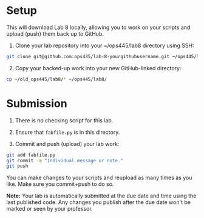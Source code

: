 # Setup
This will download Lab 8 locally, allowing you to work on your scripts and upload (push) them back up to GitHub.

1. Clone your lab repository into your ~/ops445/lab8 directory using SSH:
```bash
git clone git@github.com:ops435/lab-8-yourgithubusername.git ~/ops445/lab8/
```
2. Copy your backed-up work into your new GitHub-linked directory:
```bash
cp ~/old_ops445/lab8/* ~/ops445/lab8/
```

# Submission
1. There is no checking script for this lab.

2. Ensure that `fabfile.py` is in this directory.

3. Commit and push (upload) your lab work:
```bash
git add fabfile.py 
git commit -m "Individual message or note."
git push
```

You can make changes to your scripts and reupload as many times as you like. Make sure you commit+push to do so.

**Note:** Your lab is automatically submitted at the due date and time using the last published code. Any changes you publish after the due date won't be marked or seen by your professor.
